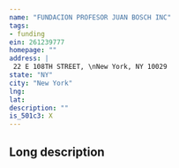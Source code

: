 ```yaml
---
name: "FUNDACION PROFESOR JUAN BOSCH INC"
tags:
- funding
ein: 261239777
homepage: ""
address: |
 22 E 108TH STREET, \nNew York, NY 10029
state: "NY"
city: "New York"
lng: 
lat: 
description: ""
is_501c3: X
---
```


## Long description


